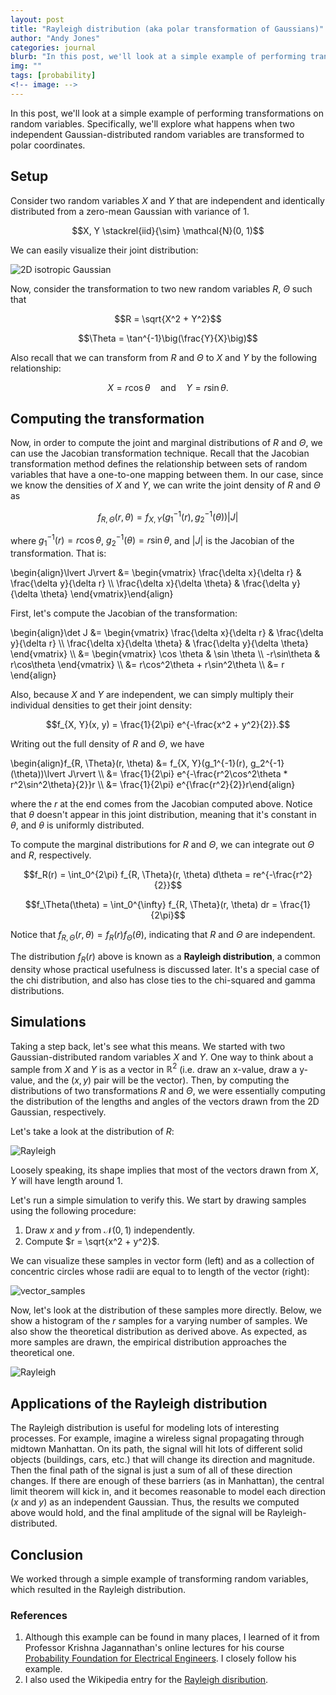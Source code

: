 ```yaml
---
layout: post
title: "Rayleigh distribution (aka polar transformation of Gaussians)"
author: "Andy Jones"
categories: journal
blurb: "In this post, we'll look at a simple example of performing transformations on random variables. Specifically, we'll explore what happens when two independent Gaussian-distributed random variables are transformed to polar coordinates."
img: ""
tags: [probability]
<!-- image: -->
---
```


In this post, we'll look at a simple example of performing transformations on random variables. Specifically, we'll explore what happens when two independent Gaussian-distributed random variables are transformed to polar coordinates.

## Setup

Consider two random variables $X$ and $Y$ that are independent and identically distributed from a zero-mean Gaussian with variance of $1$.

$$X, Y \stackrel{iid}{\sim} \mathcal{N}(0, 1)$$

We can easily visualize their joint distribution:

![2D isotropic Gaussian](/assets/2d_gaussian.png)

Now, consider the transformation to two new random variables $R$, $\Theta$ such that

$$R = \sqrt{X^2 + Y^2}$$

$$\Theta = \tan^{-1}\big(\frac{Y}{X}\big)$$

Also recall that we can transform from $R$ and $\Theta$ to $X$ and $Y$ by the following relationship:

$$X = r \cos \theta \quad \textrm{and} \quad Y = r \sin \theta.$$

## Computing the transformation

Now, in order to compute the joint and marginal distributions of $R$ and $\Theta$, we can use the Jacobian transformation technique. Recall that the Jacobian transformation method defines the relationship between sets of random variables that have a one-to-one mapping between them. In our case, since we know the densities of $X$ and $Y$, we can write the joint density of $R$ and $\Theta$ as

$$f_{R, \Theta}(r, \theta) = f_{X, Y}(g_1^{-1}(r), g_2^{-1}(\theta))|J|$$

where $g_1^{-1}(r) = r \cos \theta$, $g_2^{-1}(\theta) = r \sin \theta$, and $\lvert J\rvert$ is the Jacobian of the transformation. That is:

\begin{align}\lvert J\rvert &= \begin{vmatrix} \frac{\delta x}{\delta r} & \frac{\delta y}{\delta r} \\\ \frac{\delta x}{\delta \theta} & \frac{\delta y}{\delta \theta} \end{vmatrix}\end{align}

First, let's compute the Jacobian of the transformation:

\begin{align}\det J &= \begin{vmatrix} \frac{\delta x}{\delta r} & \frac{\delta y}{\delta r} \\\ \frac{\delta x}{\delta \theta} & \frac{\delta y}{\delta \theta} \end{vmatrix} \\\\ &= \begin{vmatrix} \cos \theta & \sin \theta \\\ -r\sin\theta & r\cos\theta \end{vmatrix} \\\\ &= r\cos^2\theta + r\sin^2\theta \\\\ &= r \end{align}


Also, because $X$ and $Y$ are independent, we can simply multiply their individual densities to get their joint density:

$$f_{X, Y}(x, y) = \frac{1}{2\pi} e^{-\frac{x^2 + y^2}{2}}.$$

Writing out the full density of $R$ and $\Theta$, we have

\begin{align}f_{R, \Theta}(r, \theta) &=  f_{X, Y}(g_1^{-1}(r), g_2^{-1}(\theta))\lvert J\rvert \\\\ &= \frac{1}{2\pi} e^{-\frac{r^2\cos^2\theta * r^2\sin^2\theta}{2}}r \\\\ &= \frac{1}{2\pi} e^{\frac{r^2}{2}}r\end{align}

where the $r$ at the end comes from the Jacobian computed above. Notice that $\theta$ doesn't appear in this joint distribution, meaning that it's constant in $\theta$, and $\theta$ is uniformly distributed.

To compute the marginal distributions for $R$ and $\Theta$, we can integrate out $\Theta$ and $R$, respectively.

$$f_R(r) = \int_0^{2\pi} f_{R, \Theta}(r, \theta) d\theta = re^{-\frac{r^2}{2}}$$

$$f_\Theta(\theta) = \int_0^{\infty} f_{R, \Theta}(r, \theta) dr = \frac{1}{2\pi}$$

Notice that $f_{R, \Theta}(r, \theta) = f_R(r)f_\Theta(\theta)$, indicating that $R$ and $\Theta$ are independent.

The distribution $f_R(r)$ above is known as a **Rayleigh distribution**, a common density whose practical usefulness is discussed later. It's a special case of the chi distribution, and also has close ties to the chi-squared and gamma distributions.

## Simulations

Taking a step back, let's see what this means. We started with two Gaussian-distributed random variables $X$ and $Y$. One way to think about a sample from $X$ and $Y$ is as a vector in $\mathbb{R}^2$ (i.e. draw an x-value, draw a y-value, and the $(x, y)$ pair will be the vector). Then, by computing the distributions of two transformations $R$ and $\Theta$, we were essentially computing the distribution of the lengths and angles of the vectors drawn from the 2D Gaussian, respectively. 

Let's take a look at the distribution of $R$:

![Rayleigh](/assets/rayleigh_dist.png)

Loosely speaking, its shape implies that most of the vectors drawn from $X, Y$ will have length around $1$.

Let's run a simple simulation to verify this. We start by drawing samples using the following procedure:

1. Draw $x$ and $y$ from $\mathcal{N}(0, 1)$ independently.
2. Compute $r = \sqrt{x^2 + y^2}$.

We can visualize these samples in vector form (left) and as a collection of concentric circles whose radii are equal to to length of the vector (right):

![vector_samples](/assets/radius_samples.png)


Now, let's look at the distribution of these samples more directly. Below, we show a histogram of the $r$ samples for a varying number of samples. We also show the theoretical distribution as derived above. As expected, as more samples are drawn, the empirical distribution approaches the theoretical one.

![Rayleigh](/assets/rayleigh_samples.png)

## Applications of the Rayleigh distribution

The Rayleigh distribution is useful for modeling lots of interesting processes. For example, imagine a wireless signal propagating through midtown Manhattan. On its path, the signal will hit lots of different solid objects (buildings, cars, etc.) that will change its direction and magnitude. Then the final path of the signal is just a sum of all of these direction changes. If there are enough of these barriers (as in Manhattan), the central limit theorem will kick in, and it becomes reasonable to model each direction ($x$ and $y$) as an independent Gaussian. Thus, the results we computed above would hold, and the final amplitude of the signal will be Rayleigh-distributed.

## Conclusion

We worked through a simple example of transforming random variables, which resulted in the Rayleigh distribution.


### References

1. Although this example can be found in many places, I learned of it from Professor Krishna Jagannathan's online lectures for his course [Probability Foundation for Electrical Engineers](https://www.youtube.com/playlist?list=PLVhKOwOM3oudtpQG7jf6WrS1GqxTskXsP). I closely follow his example.
2. I also used the Wikipedia entry for the [Rayleigh disribution](https://en.wikipedia.org/wiki/Rayleigh_distribution).







